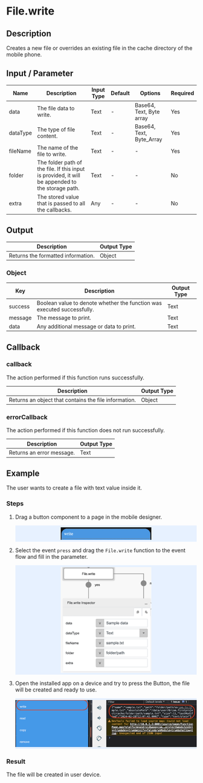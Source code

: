 # File.write

## Description

Creates a new file or overrides an existing file in the cache directory of the mobile phone.

## Input / Parameter

| Name | Description | Input Type | Default | Options | Required |
| ------ | ------ | ------ | ------ | ------ | ------ |
| data | The file data to write. | Text | - | Base64, Text, Byte array | Yes |
| dataType | The type of file content. | Text | - | Base64, Text, Byte_Array | Yes |
| fileName | The name of the file to write. | Text | - | - | Yes |
| folder | The folder path of the file. If this input is provided, it will be appended to the storage path. | Text | - | - | No |
| extra | The stored value that is passed to all the callbacks. | Any | - | - | No |

## Output

| Description | Output Type |
| ------ | ------ |
| Returns the formatted information. | Object |

### Object

| Key | Description | Output Type |
| ------ | ------ | ------ |
| success | Boolean value to denote whether the function was executed successfully. | Text |
| message | The message to print. | Text |
| data | Any additional message or data to print. | Text |

## Callback

### callback

The action performed if this function runs successfully.

| Description | Output Type |
| ------ | ------ |
| Returns an object that contains the file information. | Object |

### errorCallback

The action performed if this function does not run successfully.

| Description | Output Type |
| ------ | ------ |
| Returns an error message. | Text |

## Example

The user wants to create a file with text value inside it.

### Steps

1. Drag a button component to a page in the mobile designer.

    <div style="display:flex; align-items:center; justify-content:center; background-color: #E7F1FF;">
        <img src="./write-step-1.png"
        style="width: 50%; padding: 5px;"/>
    </div>

2. Select the event `press` and drag the `File.write` function to the event flow and fill in the parameter.

    <div style="display:flex; align-items:center; justify-content:center; background-color: #E7F1FF;">
        <img src="./write-step-2.png"
        style="width: 50%; padding: 5px;"/>
    </div>

3. Open the installed app on a device and try to press the Button, the file will be created and ready to use.

    <div style="display:flex; align-items:center; justify-content:center; background-color: #E7F1FF;">
        <img src="./write-step-3.png"
        style="width: 100%; padding: 5px;"/>
    </div>

### Result

The file will be created in user device.